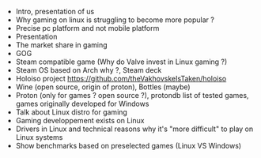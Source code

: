 
- Intro, presentation of us
- Why gaming on linux is struggling to become more popular ?
- Precise pc platform and not mobile platform
- Presentation
- The market share in gaming
- GOG
- Steam compatible game (Why do Valve invest in Linux gaming ?)
- Steam OS based on Arch why ?, Steam deck
- Holoiso project
https://github.com/theVakhovskeIsTaken/holoiso
- Wine (open source, origin of proton), Bottles (maybe)
- Proton (only for games ? open source ?), protondb list of tested games, games originally developed for Windows
- Talk about Linux distro for gaming
- Gaming developpement exists on Linux
- Drivers in Linux and technical reasons why it's "more difficult" to play on Linux systems
- Show benchmarks based on preselected games (Linux VS Windows)